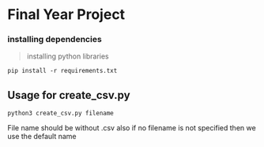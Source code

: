 # Final Year Project

### installing dependencies

> installing python libraries

    pip install -r requirements.txt

## Usage for create_csv.py

```
python3 create_csv.py filename
```

File name should be without .csv also if no filename is not specified then we use the default name
